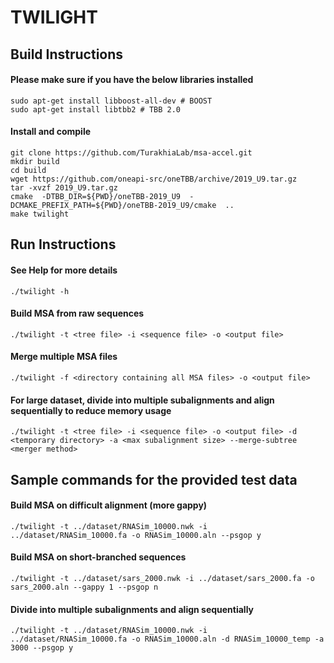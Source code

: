 # TWILIGHT

## Build Instructions
#### Please make sure if you have the below libraries installed
```
sudo apt-get install libboost-all-dev # BOOST
sudo apt-get install libtbb2 # TBB 2.0
```
#### Install and compile
```
git clone https://github.com/TurakhiaLab/msa-accel.git
mkdir build
cd build
wget https://github.com/oneapi-src/oneTBB/archive/2019_U9.tar.gz
tar -xvzf 2019_U9.tar.gz
cmake  -DTBB_DIR=${PWD}/oneTBB-2019_U9  -DCMAKE_PREFIX_PATH=${PWD}/oneTBB-2019_U9/cmake  ..
make twilight
```

## Run Instructions
#### See Help for more details
```
./twilight -h
```
#### Build MSA from raw sequences
```
./twilight -t <tree file> -i <sequence file> -o <output file>
```
#### Merge multiple MSA files
```
./twilight -f <directory containing all MSA files> -o <output file>
```
#### For large dataset, divide into multiple subalignments and align sequentially to reduce memory usage
```
./twilight -t <tree file> -i <sequence file> -o <output file> -d <temporary directory> -a <max subalignment size> --merge-subtree <merger method>
```


## Sample commands for the provided test data
#### Build MSA on difficult alignment (more gappy) 
```
./twilight -t ../dataset/RNASim_10000.nwk -i ../dataset/RNASim_10000.fa -o RNASim_10000.aln --psgop y
```
#### Build MSA on short-branched sequences
```
./twilight -t ../dataset/sars_2000.nwk -i ../dataset/sars_2000.fa -o sars_2000.aln --gappy 1 --psgop n
```
#### Divide into multiple subalignments and align sequentially
```
./twilight -t ../dataset/RNASim_10000.nwk -i ../dataset/RNASim_10000.fa -o RNASim_10000.aln -d RNASim_10000_temp -a 3000 --psgop y
```